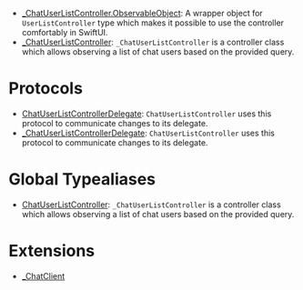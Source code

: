 
  - [\_ChatUserListController.ObservableObject](/_ChatUserListController_ObservableObject):
    A wrapper object for `UserListController` type which makes it possible to use the controller comfortably in SwiftUI.
  - [\_ChatUserListController](/_ChatUserListController):
    `_ChatUserListController` is a controller class which allows observing a list of chat users based on the provided query.

# Protocols

  - [ChatUserListControllerDelegate](/ChatUserListControllerDelegate):
    `ChatUserListController` uses this protocol to communicate changes to its delegate.
  - [\_ChatUserListControllerDelegate](/_ChatUserListControllerDelegate):
    `ChatUserListController` uses this protocol to communicate changes to its delegate.

# Global Typealiases

  - [ChatUserListController](/ChatUserListController):
    `_ChatUserListController` is a controller class which allows observing a list of chat users based on the provided query.

# Extensions

  - [\_ChatClient](/_ChatClient)
